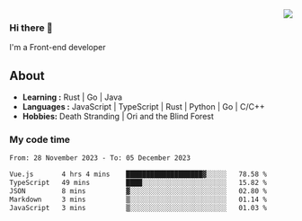 <img align='right' src="https://github-readme-stats.vercel.app/api?username=strugglebak&show_icons=true">

### Hi there 👋

I'm a Front-end developer

## About

-  **Learning :** Rust | Go | Java
-  **Languages :** JavaScript | TypeScript | Rust | Python | Go | C/C++
-  **Hobbies:** Death Stranding | Ori and the Blind Forest

### My code time

<!--START_SECTION:waka-->

```txt
From: 28 November 2023 - To: 05 December 2023

Vue.js       4 hrs 4 mins    ███████████████████▓░░░░░   78.58 %
TypeScript   49 mins         ████░░░░░░░░░░░░░░░░░░░░░   15.82 %
JSON         8 mins          ▓░░░░░░░░░░░░░░░░░░░░░░░░   02.80 %
Markdown     3 mins          ▒░░░░░░░░░░░░░░░░░░░░░░░░   01.14 %
JavaScript   3 mins          ▒░░░░░░░░░░░░░░░░░░░░░░░░   01.03 %
```

<!--END_SECTION:waka-->
